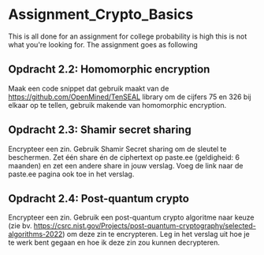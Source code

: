 # Assignment_Crypto_Basics
This is all done for an assignment for college probability is high this is not what you're looking for.
The assignment goes as following

## Opdracht 2.2: Homomorphic encryption
Maak een code snippet dat gebruik maakt van de
https://github.com/OpenMined/TenSEAL library om de cijfers 75 en 326 bij elkaar op te
tellen, gebruik makende van homomorphic encryption.

## Opdracht 2.3: Shamir secret sharing
Encrypteer een zin. Gebruik Shamir Secret sharing om de sleutel te beschermen. Zet
één share én de ciphertext op paste.ee (geldigheid: 6 maanden) en zet een andere share
in jouw verslag. Voeg de link naar de paste.ee pagina ook toe in het verslag.

## Opdracht 2.4: Post-quantum crypto
Encrypteer een zin. Gebruik een post-quantum crypto algoritme naar keuze (zie bv.
https://csrc.nist.gov/Projects/post-quantum-cryptography/selected-algorithms-2022)
om deze zin te encrypteren. Leg in het verslag uit hoe je te werk bent gegaan en hoe ik
deze zin zou kunnen decrypteren.